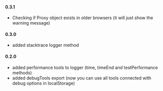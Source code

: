 #### 0.3.1
 * Checking if Proxy object exists in older browsers (it will just show the warning message)

#### 0.3.0
 * added stacktrace logger method

#### 0.2.0
 * added performance tools to logger (time, timeEnd and testPerformance methods)
 * added debugTools export (now you can use all tools connected with debug options in localStorage)
